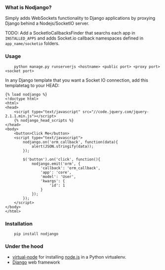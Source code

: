 ### What is Nodjango?

Simply adds WebSockets functionality to Django applications by proxying Django behind a Nodejs/SocketIO server.

TODO: Add a SocketIoCallbacksFinder that searchs each app in `INSTALLED_APPS` and adds Socket.io callback namespaces defined in `app_name/socketio` folders.

### Usage

```
    python manage.py runserverjs <hostname> <public port> <proxy port> <socket port>
```

In any Django template that you want a Socket IO connection, add this templatetag to your HEAD:

```
{% load nodjango %}
<!doctype html>
<html>
<head>
    <script type="text/javascript" src="//code.jquery.com/jquery-2.1.1.min.js"></script>
    {% nodjango_head_scripts %}
</head>
<body>
    <button>Click Me</button>
    <script type="text/javascript">
        nodjango.on('orm_callback', function(data){
            alert(JSON.stringify(data));
        });

        $('button').on('click', function(){
            nodjango.emit('orm', {
                'callback': 'orm_callback',
                'app': 'core',
                'model': 'User',
                'kwargs': {
                    'id': 1
                }
            });
        });
    </script>
</body>
</html>
```

### Installation

```
    pip install nodjango
```

### Under the hood

*   [virtual-node](https://github.com/elbaschid/virtual-node) for installing [node.js](http://nodejs.org/) in a Python virtualenv.
*   [Django](https://www.djangoproject.com/) web framework